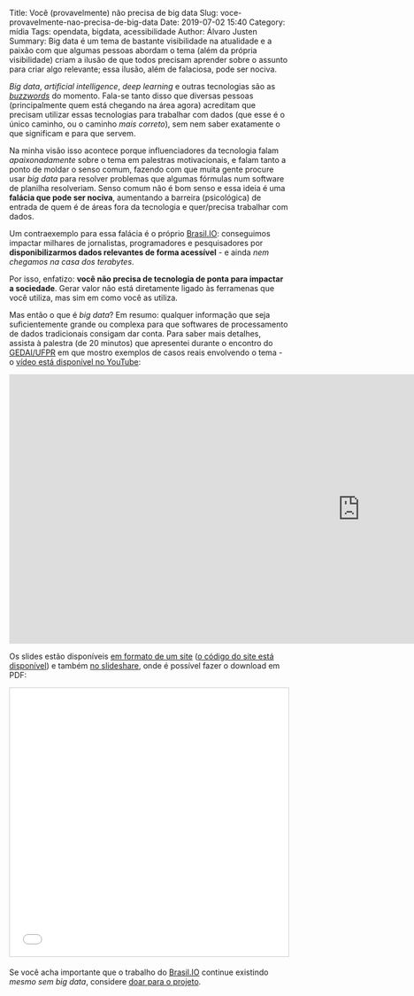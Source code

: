 Title: Você (provavelmente) não precisa de big data
Slug: voce-provavelmente-nao-precisa-de-big-data
Date: 2019-07-02 15:40
Category: mídia
Tags: opendata, bigdata, acessibilidade
Author: Álvaro Justen
Summary: Big data é um tema de bastante visibilidade na atualidade e a paixão com que algumas pessoas abordam o tema (além da própria visibilidade) criam a ilusão de que todos precisam aprender sobre o assunto para criar algo relevante; essa ilusão, além de falaciosa, pode ser nociva.


*Big data*, *artificial intelligence*, *deep learning* e outras tecnologias são
as [*buzzwords*](https://en.wikipedia.org/wiki/Buzzword) do momento. Fala-se
tanto disso que diversas pessoas (principalmente quem está chegando na área
agora) acreditam que precisam utilizar essas tecnologias para trabalhar com
dados (que esse é o único caminho, ou o caminho *mais correto*), sem nem saber
exatamente o que significam e para que servem.

Na minha visão isso acontece porque influenciadores da tecnologia falam
*apaixonadamente* sobre o tema em palestras motivacionais, e falam tanto a
ponto de moldar o senso comum, fazendo com que muita gente procure usar *big
data* para resolver problemas que algumas fórmulas num software de planilha
resolveriam.  Senso comum não é bom senso e essa ideia é uma **falácia que pode
ser nociva**, aumentando a barreira (psicológica) de entrada de quem é de áreas
fora da tecnologia e quer/precisa trabalhar com dados.

Um contraexemplo para essa falácia é o próprio [Brasil.IO](https://brasil.io/):
conseguimos impactar milhares de jornalistas, programadores e pesquisadores
por **disponibilizarmos dados relevantes de forma acessível** - e ainda *nem
chegamos na casa dos terabytes*.

Por isso, enfatizo: **você não precisa de tecnologia de ponta para impactar a
sociedade**. Gerar valor não está diretamente ligado às ferramenas que você
utiliza, mas sim em como você as utiliza.

Mas então o que é *big data*? Em resumo: qualquer informação que seja
suficientemente grande ou complexa para que softwares de processamento de dados
tradicionais consigam dar conta. Para saber mais detalhes, assista à palestra
(de 20 minutos) que apresentei durante o encontro do
[GEDAI/UFPR](https://gedai.com.br/) em que mostro exemplos de casos reais
envolvendo o tema - o [vídeo está disponível no
YouTube](https://www.youtube.com/watch?v=1FEYQBmyk2Y):

<iframe width="1267" height="487" src="https://www.youtube.com/embed/teS9gBSkGnw?start=5248" frameborder="0" allow="accelerometer; autoplay; encrypted-media; gyroscope; picture-in-picture" allowfullscreen></iframe>

Os slides estão disponíveis [em formato de um
site](http://turicas.info/slides/big-data/) ([o código do site está
disponível](https://github.com/turicas/slides/blob/gh-pages/big-data/index.html))
e também [no
slideshare](https://www.slideshare.net/turicas/realmente-precisamos-de-big-data),
onde é possível fazer o download em PDF:

<iframe src="//www.slideshare.net/slideshow/embed_code/key/hlRMjaP6qWEH7t" width="595" height="485" frameborder="0" marginwidth="0" marginheight="0" scrolling="no" style="border:1px solid #CCC; border-width:1px; margin-bottom:5px; max-width: 100%;" allowfullscreen> </iframe>

Se você acha importante que o trabalho do [Brasil.IO](https://brasil.io/)
continue existindo *mesmo sem big data*, considere [doar
para o projeto](https://brasil.io/doe).
